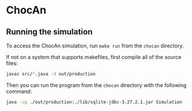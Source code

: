 # ChocAn

## Running the simulation
To access the ChocAn simulation, run `make run` from the `chocan` directory.

If not on a system that supports makefiles, first compile all of the source files:

```bash
javac src/*.java -d out/production
```

Then you can run the program from the `chocan` directory with the following command:

```bash
java -cp ./out/production:./lib/sqlite-jdbc-3.27.2.1.jar Simulation
```

